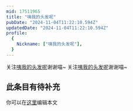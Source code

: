 ```yaml
---
mid: 17511965
title: "咦我的头发呢"
pubDate: "2024-11-04T11:22:10.594Z"
updatedDate: "2024-11-04T11:22:10.594Z"
profile:
  {
    Nickname: ["咦我的头发呢"],
  }
---
```


关注[咦我的头发呢](https://space.bilibili.com/17511965)谢谢喵~ 关注[咦我的头发呢](https://space.bilibili.com/17511965)谢谢喵~

## 此条目有待补充
你可以在[这里](https://github.com/Yuhanawa/VTuber.ICU-Content/edit/master/v/咦我的头发呢/index.md)编辑本文

